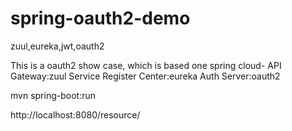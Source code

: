 # spring-oauth2-demo
zuul,eureka,jwt,oauth2

This is a oauth2 show case, which is based one spring cloud-
API Gateway:zuul
Service Register Center:eureka
Auth Server:oauth2


mvn spring-boot:run

http://localhost:8080/resource/
